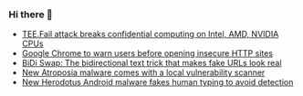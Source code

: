 ### Hi there 👋

<!--START_SECTION:feed-->
* [TEE.Fail attack breaks confidential computing on Intel, AMD, NVIDIA CPUs](https://www.bleepingcomputer.com/news/security/teefail-attack-breaks-confidential-computing-on-intel-amd-nvidia-cpus/)
* [Google Chrome to warn users before opening insecure HTTP sites](https://www.bleepingcomputer.com/news/google/google-chrome-to-warn-users-before-opening-insecure-http-sites/)
* [BiDi Swap: The bidirectional text trick that makes fake URLs look real](https://www.bleepingcomputer.com/news/security/bidi-swap-the-bidirectional-text-trick-that-makes-fake-urls-look-real/)
* [New Atroposia malware comes with a local vulnerability scanner](https://www.bleepingcomputer.com/news/security/new-atroposia-malware-comes-with-a-local-vulnerability-scanner/)
* [New Herodotus Android malware fakes human typing to avoid detection](https://www.bleepingcomputer.com/news/security/new-herodotus-android-malware-fakes-human-typing-to-avoid-detection/)
<!--END_SECTION:feed-->

<!--
**frankenk/frankenk** is a ✨ _special_ ✨ repository because its `README.md` (this file) appears on your GitHub profile.

Here are some ideas to get you started:

- 🔭 I’m currently working on ...
- 🌱 I’m currently learning ...
- 👯 I’m looking to collaborate on ...
- 🤔 I’m looking for help with ...
- 💬 Ask me about ...
- 📫 How to reach me: ...
- 😄 Pronouns: ...
- ⚡ Fun fact: ...
-->



